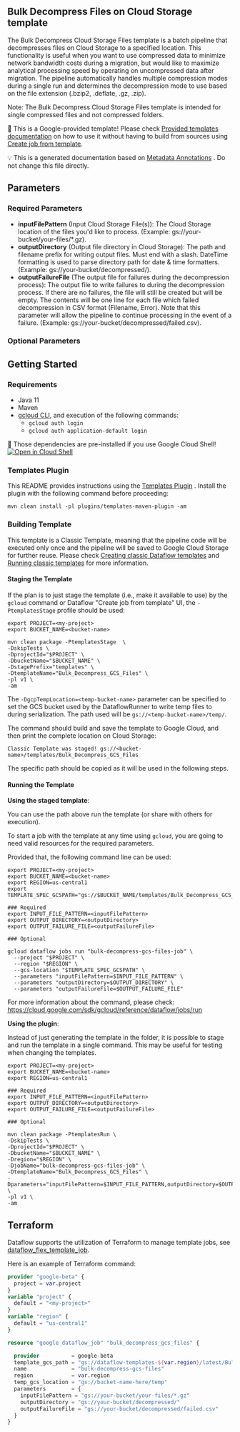 
Bulk Decompress Files on Cloud Storage template
---
The Bulk Decompress Cloud Storage Files template is a batch pipeline that
decompresses files on Cloud Storage to a specified location. This functionality
is useful when you want to use compressed data to minimize network bandwidth
costs during a migration, but would like to maximize analytical processing speed
by operating on uncompressed data after migration. The pipeline automatically
handles multiple compression modes during a single run and determines the
decompression mode to use based on the file extension (.bzip2, .deflate, .gz,
.zip).

Note: The Bulk Decompress Cloud Storage Files template is intended for single
compressed files and not compressed folders.


:memo: This is a Google-provided template! Please
check [Provided templates documentation](https://cloud.google.com/dataflow/docs/guides/templates/provided/bulk-decompress-cloud-storage)
on how to use it without having to build from sources using [Create job from template](https://console.cloud.google.com/dataflow/createjob?template=Bulk_Decompress_GCS_Files).

:bulb: This is a generated documentation based
on [Metadata Annotations](https://github.com/GoogleCloudPlatform/DataflowTemplates#metadata-annotations)
. Do not change this file directly.

## Parameters

### Required Parameters

* **inputFilePattern** (Input Cloud Storage File(s)): The Cloud Storage location of the files you'd like to process. (Example: gs://your-bucket/your-files/*.gz).
* **outputDirectory** (Output file directory in Cloud Storage): The path and filename prefix for writing output files. Must end with a slash. DateTime formatting is used to parse directory path for date & time formatters. (Example: gs://your-bucket/decompressed/).
* **outputFailureFile** (The output file for failures during the decompression process): The output file to write failures to during the decompression process. If there are no failures, the file will still be created but will be empty. The contents will be one line for each file which failed decompression in CSV format (Filename, Error). Note that this parameter will allow the pipeline to continue processing in the event of a failure. (Example: gs://your-bucket/decompressed/failed.csv).

### Optional Parameters




## Getting Started

### Requirements

* Java 11
* Maven
* [gcloud CLI](https://cloud.google.com/sdk/gcloud), and execution of the
  following commands:
  * `gcloud auth login`
  * `gcloud auth application-default login`

:star2: Those dependencies are pre-installed if you use Google Cloud Shell!
[![Open in Cloud Shell](http://gstatic.com/cloudssh/images/open-btn.svg)](https://console.cloud.google.com/cloudshell/editor?cloudshell_git_repo=https%3A%2F%2Fgithub.com%2FGoogleCloudPlatform%2FDataflowTemplates.git&cloudshell_open_in_editor=v1/src/main/java/com/google/cloud/teleport/templates/BulkDecompressor.java)

### Templates Plugin

This README provides instructions using
the [Templates Plugin](https://github.com/GoogleCloudPlatform/DataflowTemplates#templates-plugin)
. Install the plugin with the following command before proceeding:

```shell
mvn clean install -pl plugins/templates-maven-plugin -am
```

### Building Template

This template is a Classic Template, meaning that the pipeline code will be
executed only once and the pipeline will be saved to Google Cloud Storage for
further reuse. Please check [Creating classic Dataflow templates](https://cloud.google.com/dataflow/docs/guides/templates/creating-templates)
and [Running classic templates](https://cloud.google.com/dataflow/docs/guides/templates/running-templates)
for more information.

#### Staging the Template

If the plan is to just stage the template (i.e., make it available to use) by
the `gcloud` command or Dataflow "Create job from template" UI,
the `-PtemplatesStage` profile should be used:

```shell
export PROJECT=<my-project>
export BUCKET_NAME=<bucket-name>

mvn clean package -PtemplatesStage  \
-DskipTests \
-DprojectId="$PROJECT" \
-DbucketName="$BUCKET_NAME" \
-DstagePrefix="templates" \
-DtemplateName="Bulk_Decompress_GCS_Files" \
-pl v1 \
-am
```

The `-DgcpTempLocation=<temp-bucket-name>` parameter can be specified to set the GCS bucket used by the DataflowRunner to write
temp files to during serialization. The path used will be `gs://<temp-bucket-name>/temp/`.

The command should build and save the template to Google Cloud, and then print
the complete location on Cloud Storage:

```
Classic Template was staged! gs://<bucket-name>/templates/Bulk_Decompress_GCS_Files
```

The specific path should be copied as it will be used in the following steps.

#### Running the Template

**Using the staged template**:

You can use the path above run the template (or share with others for execution).

To start a job with the template at any time using `gcloud`, you are going to
need valid resources for the required parameters.

Provided that, the following command line can be used:

```shell
export PROJECT=<my-project>
export BUCKET_NAME=<bucket-name>
export REGION=us-central1
export TEMPLATE_SPEC_GCSPATH="gs://$BUCKET_NAME/templates/Bulk_Decompress_GCS_Files"

### Required
export INPUT_FILE_PATTERN=<inputFilePattern>
export OUTPUT_DIRECTORY=<outputDirectory>
export OUTPUT_FAILURE_FILE=<outputFailureFile>

### Optional

gcloud dataflow jobs run "bulk-decompress-gcs-files-job" \
  --project "$PROJECT" \
  --region "$REGION" \
  --gcs-location "$TEMPLATE_SPEC_GCSPATH" \
  --parameters "inputFilePattern=$INPUT_FILE_PATTERN" \
  --parameters "outputDirectory=$OUTPUT_DIRECTORY" \
  --parameters "outputFailureFile=$OUTPUT_FAILURE_FILE"
```

For more information about the command, please check:
https://cloud.google.com/sdk/gcloud/reference/dataflow/jobs/run


**Using the plugin**:

Instead of just generating the template in the folder, it is possible to stage
and run the template in a single command. This may be useful for testing when
changing the templates.

```shell
export PROJECT=<my-project>
export BUCKET_NAME=<bucket-name>
export REGION=us-central1

### Required
export INPUT_FILE_PATTERN=<inputFilePattern>
export OUTPUT_DIRECTORY=<outputDirectory>
export OUTPUT_FAILURE_FILE=<outputFailureFile>

### Optional

mvn clean package -PtemplatesRun \
-DskipTests \
-DprojectId="$PROJECT" \
-DbucketName="$BUCKET_NAME" \
-Dregion="$REGION" \
-DjobName="bulk-decompress-gcs-files-job" \
-DtemplateName="Bulk_Decompress_GCS_Files" \
-Dparameters="inputFilePattern=$INPUT_FILE_PATTERN,outputDirectory=$OUTPUT_DIRECTORY,outputFailureFile=$OUTPUT_FAILURE_FILE" \
-pl v1 \
-am
```

## Terraform

Dataflow supports the utilization of Terraform to manage template jobs,
see [dataflow_flex_template_job](https://registry.terraform.io/providers/hashicorp/google/latest/docs/resources/dataflow_flex_template_job).

Here is an example of Terraform command:


```terraform
provider "google-beta" {
  project = var.project
}
variable "project" {
  default = "<my-project>"
}
variable "region" {
  default = "us-central1"
}

resource "google_dataflow_job" "bulk_decompress_gcs_files" {

  provider          = google-beta
  template_gcs_path = "gs://dataflow-templates-${var.region}/latest/Bulk_Decompress_GCS_Files"
  name              = "bulk-decompress-gcs-files"
  region            = var.region
  temp_gcs_location = "gs://bucket-name-here/temp"
  parameters        = {
    inputFilePattern = "gs://your-bucket/your-files/*.gz"
    outputDirectory = "gs://your-bucket/decompressed/"
    outputFailureFile = "gs://your-bucket/decompressed/failed.csv"
  }
}
```
